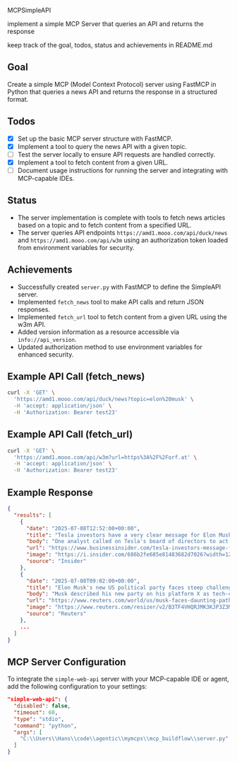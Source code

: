 MCPSimpleAPI

implement a simple MCP Server that queries an API and returns the response

keep track of the goal, todos, status and achievements in README.md

## Goal
Create a simple MCP (Model Context Protocol) server using FastMCP in Python that queries a news API and returns the response in a structured format.

## Todos
- [x] Set up the basic MCP server structure with FastMCP.
- [x] Implement a tool to query the news API with a given topic.
- [ ] Test the server locally to ensure API requests are handled correctly.
- [x] Implement a tool to fetch content from a given URL.
- [ ] Document usage instructions for running the server and integrating with MCP-capable IDEs.

## Status
- The server implementation is complete with tools to fetch news articles based on a topic and to fetch content from a specified URL.
- The server queries API endpoints `https://amd1.mooo.com/api/duck/news` and `https://amd1.mooo.com/api/w3m` using an authorization token loaded from environment variables for security.

## Achievements
- Successfully created `server.py` with FastMCP to define the SimpleAPI server.
- Implemented `fetch_news` tool to make API calls and return JSON responses.
- Implemented `fetch_url` tool to fetch content from a given URL using the w3m API.
- Added version information as a resource accessible via `info://api_version`.
- Updated authorization method to use environment variables for enhanced security.

## Example API Call (fetch_news)
```bash
curl -X 'GET' \
  'https://amd1.mooo.com/api/duck/news?topic=elon%20musk' \
  -H 'accept: application/json' \
  -H 'Authorization: Bearer test23'
```

## Example API Call (fetch_url)
```bash
curl -X 'GET' \
  'https://amd1.mooo.com/api/w3m?url=https%3A%2F%2Forf.at' \
  -H 'accept: application/json' \
  -H 'Authorization: Bearer test23'
```

## Example Response
```json
{
  "results": [
    {
      "date": "2025-07-08T12:52:00+00:00",
      "title": "Tesla investors have a very clear message for Elon Musk: Stay away from politics",
      "body": "One analyst called on Tesla's board of directors to act and set \"ground rules\" for Musk's political involvements.",
      "url": "https://www.businessinsider.com/tesla-investors-message-for-elon-musk-stay-away-from-politics-2025-7",
      "image": "https://i.insider.com/686b2fe685e81483682d7026?width=1200&format=jpeg",
      "source": "Insider"
    },
    {
      "date": "2025-07-08T09:02:00+00:00",
      "title": "Elon Musk's new US political party faces steep challenges",
      "body": "Musk described his new party on his platform X as tech-centric, budget-conscious, pro-energy and centrist, with the goal of drawing both disaffected Democrats and Republicans. Musk has criticized the tax-cut bill, which is forecast to add about $3.4 trillion to the United States' debt.",
      "url": "https://www.reuters.com/world/us/musk-faces-daunting-path-challenging-us-two-party-system-2025-07-08/",
      "image": "https://www.reuters.com/resizer/v2/B3TF4VHQRJMK3KJP3Z3MA4TLGI.jpg?auth=284014372c7853361961929f77d56134ee2e1a625508b74fef153336d047642e&height=1005&width=1920&quality=80&smart=true",
      "source": "Reuters"
    },
    ...
  ]
}
```

## MCP Server Configuration
To integrate the `simple-web-api` server with your MCP-capable IDE or agent, add the following configuration to your settings:

```json
"simple-web-api": {
  "disabled": false,
  "timeout": 60,
  "type": "stdio",
  "command": "python",
  "args": [
    "C:\\Users\\Hans\\code\\agentic\\mymcps\\mcp_buildflow\\server.py"
  ]
}
```

